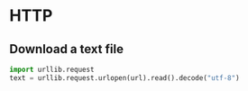 # HTTP

## Download a text file

```python
import urllib.request
text = urllib.request.urlopen(url).read().decode("utf-8")
```
